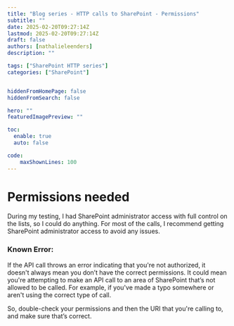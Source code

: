 ```yaml
---
title: "Blog series - HTTP calls to SharePoint - Permissions"
subtitle: ""
date: 2025-02-20T09:27:14Z
lastmod: 2025-02-20T09:27:14Z
draft: false
authors: [nathalieleenders]
description: ""

tags: ["SharePoint HTTP series"]
categories: ["SharePoint"]


hiddenFromHomePage: false
hiddenFromSearch: false

hero: ""
featuredImagePreview: ""

toc:
  enable: true
  auto: false

code:
    maxShownLines: 100
---
```

# Permissions needed

During my testing, I had SharePoint administrator access with full control on the lists, so I could do anything. For most of the calls, I recommend getting SharePoint administrator access to avoid any issues.

### Known Error: 
If the API call throws an error indicating that you're not authorized, it doesn't always mean you don’t have the correct permissions. It could mean you're attempting to make an API call to an area of SharePoint that’s not allowed to be called. For example, if you've made a typo somewhere or aren't using the correct type of call. 

So, double-check your permissions and then the URI that you're calling to, and make sure that’s correct.
